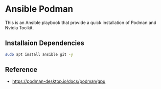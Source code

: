 # Ansible Podman

This is an Ansible playbook that provide a quick installation of Podman and Nvidia Toolkit.

## Installaion Dependencies

```bash
sudo apt install ansible git -y
```

## Reference

- https://podman-desktop.io/docs/podman/gpu
